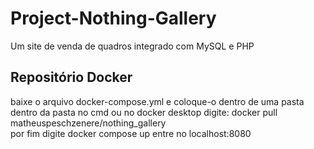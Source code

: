 # Project-Nothing-Gallery
Um site de venda de quadros integrado com MySQL e PHP

## Repositório Docker
baixe o arquivo docker-compose.yml e coloque-o dentro de uma pasta
dentro da pasta no cmd ou no docker desktop digite: docker pull matheuspeschzenere/nothing_gallery  
por fim digite docker compose up
entre no localhost:8080
